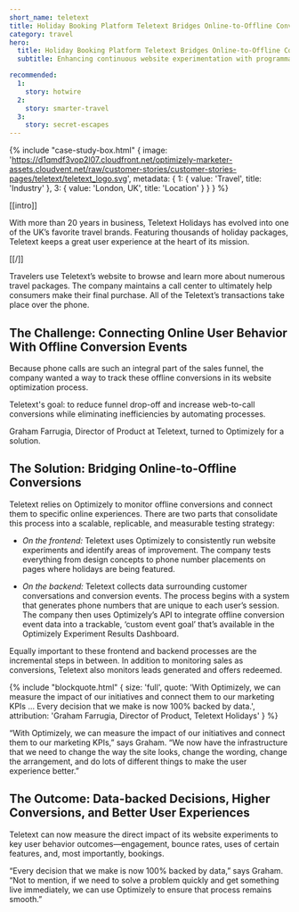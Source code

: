 ```yaml
---
short_name: teletext
title: Holiday Booking Platform Teletext Bridges Online-to-Offline Conversions with Optimizely
category: travel
hero:
  title: Holiday Booking Platform Teletext Bridges Online-to-Offline Conversions with Optimizely
  subtitle: Enhancing continuous website experimentation with programmatically synced offline call event data

recommended:
  1:
    story: hotwire
  2:
    story: smarter-travel
  3:
    story: secret-escapes
---
```

{% include "case-study-box.html"
  {
    image: 'https://d1qmdf3vop2l07.cloudfront.net/optimizely-marketer-assets.cloudvent.net/raw/customer-stories/customer-stories-pages/teletext/teletext_logo.svg',
    metadata: {
      1: {
        value: 'Travel',
        title: 'Industry'
      },
      3: {
        value: 'London, UK',
        title: 'Location'
      }
    }
  }
%}

[[intro]]

With more than 20 years in business, Teletext Holidays has evolved into one of the UK’s favorite travel brands. Featuring thousands of holiday packages, Teletext keeps a great user experience at the heart of its mission.

[[/]]

Travelers use Teletext’s website to browse and learn more about numerous travel packages. The company maintains a call center to ultimately help consumers make their final purchase. All of the Teletext’s transactions take place over the phone.

## The Challenge: Connecting Online User Behavior With Offline Conversion Events

Because phone calls are such an integral part of the sales funnel, the company wanted a way to track these offline conversions in its website optimization process. 

Teletext's goal: to reduce funnel drop-off and increase web-to-call conversions while eliminating inefficiencies by automating processes.

Graham Farrugia, Director of Product at Teletext, turned to Optimizely for a solution.

## The Solution: Bridging Online-to-Offline Conversions

Teletext relies on Optimizely to monitor offline conversions and connect them to specific online experiences. There are two parts that consolidate this process into a scalable, replicable, and measurable testing strategy:

* *On the frontend:* Teletext uses Optimizely to consistently run website experiments and identify areas of improvement. The company tests everything from design concepts to phone number placements on pages where holidays are being featured.
 
* *On the backend:* Teletext collects data surrounding customer conversations and conversion events. The process begins with a system that generates phone numbers that are unique to each user’s session. The company then uses Optimizely’s API to integrate offline conversion event data into a trackable, ‘custom event goal’ that’s available in the Optimizely Experiment Results Dashboard.

Equally important to these frontend and backend processes are the incremental steps in between. In addition to monitoring sales as conversions, Teletext also monitors leads generated and offers redeemed.

{% include "blockquote.html"
  {
    size: 'full',
    quote: 'With Optimizely, we can measure the impact of our initiatives and connect them to our marketing KPIs ... Every decision that we make is now 100% backed by data.',
    attribution: 'Graham Farrugia, Director of Product, Teletext Holidays'
  }
%}

“With Optimizely, we can measure the impact of our initiatives and connect them to our marketing KPIs,” says Graham. “We now have the infrastructure that we need to change the way the site looks, change the wording, change the arrangement, and do lots of different things to make the user experience better.”

## The Outcome: Data-backed Decisions, Higher Conversions, and Better User Experiences

Teletext can now measure the direct impact of its website experiments to key user behavior outcomes—engagement, bounce rates, uses of certain features, and, most importantly, bookings.

“Every decision that we make is now 100% backed by data,” says Graham. “Not to mention, if we need to solve a problem quickly and get something live immediately, we can use Optimizely to ensure that process remains smooth.” 





